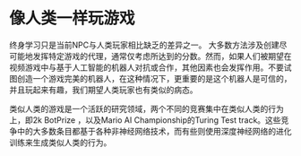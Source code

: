 # 像人类一样玩游戏

终身学习只是当前NPC与人类玩家相比缺乏的差异之一。 大多数方法涉及创建尽可能地发挥特定游戏的代理，通常仅考虑所达到的分数。然而，如果人们被期望在视频游戏中与基于人工智能的机器人对抗或合作，其他因素也会发挥作用。不要试图创造一个游戏完美的机器人，在这种情况下，更重要的是这个机器人是可信的，并且玩起来有趣，我们期望人类玩家也有类似的病态。

类似人类的游戏是一个活跃的研究领域，两个不同的竞赛集中在类似人类的行为上，即2k BotPrize ，以及Mario AI Championship的Turing Test track。这些竞争中的大多数条目都基于各种非神经网络技术，而有些则使用深度神经网络的进化训练来生成类似人类的行为。

